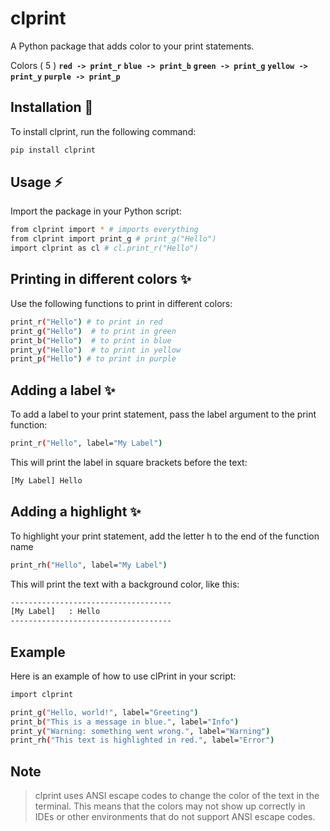 # clprint

A Python package that adds color to your print statements.

Colors ( 5 )
**`red -> print_r`** **`blue -> print_b`** **`green -> print_g`** **`yellow -> print_y`** **`purple -> print_p`**

## Installation 🚀

To install clprint, run the following command:

```bash
pip install clprint
```

## Usage ⚡️

Import the package in your Python script:

```bash
from clprint import * # imports everything
from clprint import print_g # print_g("Hello")
import clprint as cl # cl.print_r("Hello")
```

## Printing in different colors ✨

Use the following functions to print in different colors:

```bash
print_r("Hello") # to print in red
print_g("Hello")  # to print in green
print_b("Hello")  # to print in blue
print_y("Hello")  # to print in yellow
print_p("Hello") # to print in purple
```

## Adding a label ✨

To add a label to your print statement, pass the label argument to the print function:

```bash
print_r("Hello", label="My Label")
```

This will print the label in square brackets before the text:

```bash
[My Label] Hello
```

## Adding a highlight ✨

To highlight your print statement, add the letter h to the end of the function name

```bash
print_rh("Hello", label="My Label")
```

This will print the text with a background color, like this:

```bash
------------------------------------
[My Label]   : Hello
------------------------------------
```

## Example

Here is an example of how to use clPrint in your script:

```bash
import clprint

print_g("Hello, world!", label="Greeting")
print_b("This is a message in blue.", label="Info")
print_y("Warning: something went wrong.", label="Warning")
print_rh("This text is highlighted in red.", label="Error")
```

## Note

> clprint uses ANSI escape codes to change the color of the text in the terminal. This means that the colors may not show up correctly in IDEs or other environments that do not support ANSI escape codes.
